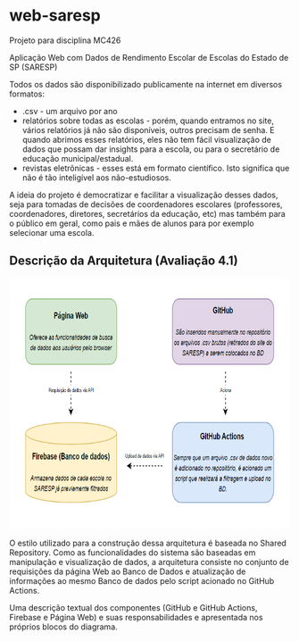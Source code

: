 # web-saresp
Projeto para disciplina MC426

Aplicação Web com Dados de Rendimento Escolar de Escolas do Estado de SP (SARESP)

Todos os dados são disponibilizado publicamente na internet em diversos formatos:
* .csv - um arquivo por ano
* relatórios sobre todas as escolas - porém, quando entramos no site, vários relatórios já não são disponíveis, outros precisam de senha. E quando abrimos esses relatórios, eles não tem fácil visualização de dados que possam dar insights para a escola, ou para o secretário de educação municipal/estadual. 
* revistas eletrônicas - esses está em formato científico. Isto significa que não é tão inteligível aos não-estudiosos. 

A ideia do projeto é democratizar e facilitar a visualização desses dados, seja para tomadas de decisões de coordenadores escolares (professores, coordenadores, diretores, secretários da educação, etc) mas também para o público em geral, como pais e mães de alunos para por exemplo selecionar uma escola.

## Descrição da Arquitetura (Avaliação 4.1)

<img src="requirements_images\diagrama.png" height="450">

O estilo utilizado para a construção dessa arquitetura é baseada no Shared Repository. Como as funcionalidades do sistema são baseadas em manipulação e visualização de dados, a arquitetura consiste no conjunto de requisições da página Web ao Banco de Dados e atualização de informações ao mesmo Banco de dados pelo script acionado no GitHub Actions.

Uma descrição textual dos componentes (GitHub e GitHub Actions, Firebase e Página Web) e suas responsabilidades e apresentada nos próprios blocos do diagrama.

